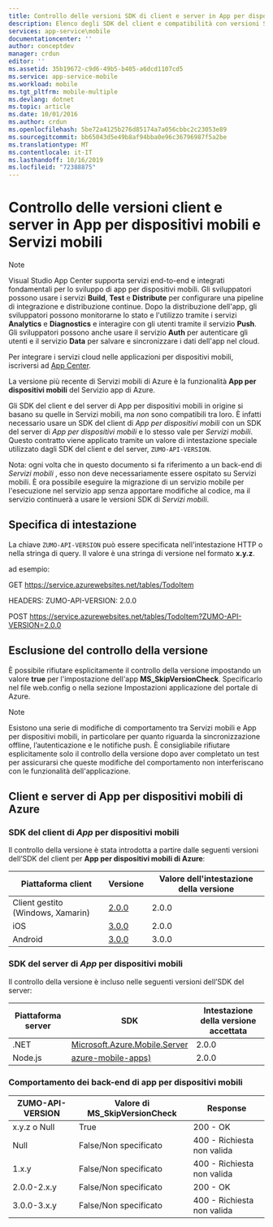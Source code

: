```yaml
---
title: Controllo delle versioni SDK di client e server in App per dispositivi mobili e Servizi mobili | Documentazione Microsoft
description: Elenco degli SDK del client e compatibilità con versioni SDK del server per Servizi mobili e App per dispositivi mobili di Azure
services: app-service\mobile
documentationcenter: ''
author: conceptdev
manager: crdun
editor: ''
ms.assetid: 35b19672-c9d6-49b5-b405-a6dcd1107cd5
ms.service: app-service-mobile
ms.workload: mobile
ms.tgt_pltfrm: mobile-multiple
ms.devlang: dotnet
ms.topic: article
ms.date: 10/01/2016
ms.author: crdun
ms.openlocfilehash: 5be72a4125b276d85174a7a056cbbc2c23053e89
ms.sourcegitcommit: bb65043d5e49b8af94bba0e96c36796987f5a2be
ms.translationtype: MT
ms.contentlocale: it-IT
ms.lasthandoff: 10/16/2019
ms.locfileid: "72388875"
---
```

# <a name="client-and-server-versioning-in-mobile-apps-and-mobile-services"></a>Controllo delle versioni client e server in App per dispositivi mobili e Servizi mobili
> [!NOTE]
> Visual Studio App Center supporta servizi end-to-end e integrati fondamentali per lo sviluppo di app per dispositivi mobili. Gli sviluppatori possono usare i servizi **Build**, **Test** e **Distribute** per configurare una pipeline di integrazione e distribuzione continue. Dopo la distribuzione dell'app, gli sviluppatori possono monitorarne lo stato e l'utilizzo tramite i servizi **Analytics** e **Diagnostics** e interagire con gli utenti tramite il servizio **Push**. Gli sviluppatori possono anche usare il servizio **Auth** per autenticare gli utenti e il servizio **Data** per salvare e sincronizzare i dati dell'app nel cloud.
>
> Per integrare i servizi cloud nelle applicazioni per dispositivi mobili, iscriversi ad [App Center](https://appcenter.ms/?utm_source=zumo&utm_medium=Azure&utm_campaign=zumo%20doc).

La versione più recente di Servizi mobili di Azure è la funzionalità **App per dispositivi mobili** del Servizio app di Azure.

Gli SDK del client e del server di App per dispositivi mobili in origine si basano su quelle in Servizi mobili, ma *non* sono compatibili tra loro.
È infatti necessario usare un SDK del client di *App per dispositivi mobili* con un SDK del server di *App per dispositivi mobili* e lo stesso vale per *Servizi mobili*. Questo contratto viene applicato tramite un valore di intestazione speciale utilizzato dagli SDK del client e del server, `ZUMO-API-VERSION`.

Nota: ogni volta che in questo documento si fa riferimento a un back-end di *Servizi mobili* , esso non deve necessariamente essere ospitato su Servizi mobili. È ora possibile eseguire la migrazione di un servizio mobile per l'esecuzione nel servizio app senza apportare modifiche al codice, ma il servizio continuerà a usare le versioni SDK di *Servizi mobili*.

## <a name="header-specification"></a>Specifica di intestazione
La chiave `ZUMO-API-VERSION` può essere specificata nell'intestazione HTTP o nella stringa di query. Il valore è una stringa di versione nel formato **x.y.z**.

ad esempio:

GET https://service.azurewebsites.net/tables/TodoItem

HEADERS: ZUMO-API-VERSION: 2.0.0

POST https://service.azurewebsites.net/tables/TodoItem?ZUMO-API-VERSION=2.0.0

## <a name="opting-out-of-version-checking"></a>Esclusione del controllo della versione
È possibile rifiutare esplicitamente il controllo della versione impostando un valore **true** per l'impostazione dell'app **MS_SkipVersionCheck**. Specificarlo nel file web.config o nella sezione Impostazioni applicazione del portale di Azure.

> [!NOTE]
> Esistono una serie di modifiche di comportamento tra Servizi mobili e App per dispositivi mobili, in particolare per quanto riguarda la sincronizzazione offline, l’autenticazione e le notifiche push. È consigliabile rifiutare esplicitamente solo il controllo della versione dopo aver completato un test per assicurarsi che queste modifiche del comportamento non interferiscano con le funzionalità dell'applicazione.

## <a name="2.0.0"></a>Client e server di App per dispositivi mobili di Azure
### <a name="MobileAppsClients"></a> SDK del client di *App* per dispositivi mobili
Il controllo della versione è stata introdotta a partire dalle seguenti versioni dell’SDK del client per **App per dispositivi mobili di Azure**:

| Piattaforma client | Versione | Valore dell'intestazione della versione |
| --- | --- | --- |
| Client gestito (Windows, Xamarin) |[2.0.0](https://www.nuget.org/packages/Microsoft.Azure.Mobile.Client/2.0.0) |2.0.0 |
| iOS |[3.0.0](https://go.microsoft.com/fwlink/?LinkID=529823) |2.0.0 |
| Android |[3.0.0](https://go.microsoft.com/fwlink/?LinkID=717033&clcid=0x409) |3.0.0 |

### <a name="mobile-apps-server-sdks"></a>SDK del server di *App* per dispositivi mobili
Il controllo della versione è incluso nelle seguenti versioni dell’SDK del server:

| Piattaforma server | SDK | Intestazione della versione accettata |
| --- | --- | --- |
| .NET |[Microsoft.Azure.Mobile.Server](https://www.nuget.org/packages/Microsoft.Azure.Mobile.Server/) |2.0.0 |
| Node.js |[azure-mobile-apps)](https://www.npmjs.com/package/azure-mobile-apps) |2.0.0 |

### <a name="behavior-of-mobile-apps-backends"></a>Comportamento dei back-end di app per dispositivi mobili
| ZUMO-API-VERSION | Valore di MS_SkipVersionCheck | Response |
| --- | --- | --- |
| x.y.z o Null |True |200 - OK |
| Null |False/Non specificato |400 - Richiesta non valida |
| 1.x.y |False/Non specificato |400 - Richiesta non valida |
| 2.0.0-2.x.y |False/Non specificato |200 - OK |
| 3.0.0-3.x.y |False/Non specificato |400 - Richiesta non valida |

[Mobile Services clients]: #MobileServicesClients
[Mobile Apps clients]: #MobileAppsClients
[Mobile App Server SDK]: https://www.nuget.org/packages/microsoft.azure.mobile.server

